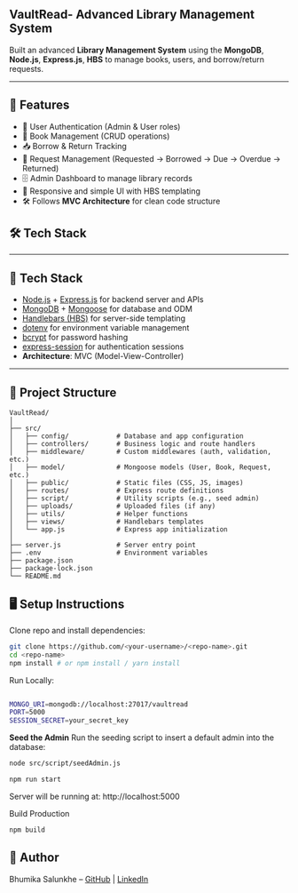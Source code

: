 ## VaultRead- Advanced Library Management System

Built an advanced **Library Management System** using the **MongoDB**, **Node.js**, **Express.js**, **HBS** to manage books, users, and borrow/return requests.

---

## 🚀 Features

- 🔐 User Authentication (Admin & User roles)
- 📖 Book Management (CRUD operations)
- 📥 Borrow & Return Tracking
- 📌 Request Management (Requested → Borrowed → Due → Overdue → Returned)
- 🗄️ Admin Dashboard to manage library records
- 📱 Responsive and simple UI with HBS templating
- 🛠️ Follows **MVC Architecture** for clean code structure

## 🛠️ Tech Stack

---

## 🚀 Tech Stack

- [Node.js](https://nodejs.org/) + [Express.js](https://expressjs.com/) for backend server and APIs
- [MongoDB](https://www.mongodb.com/) + [Mongoose](https://mongoosejs.com/) for database and ODM
- [Handlebars (HBS)](https://handlebarsjs.com/) for server-side templating
- [dotenv](https://github.com/motdotla/dotenv) for environment variable management
- [bcrypt](https://github.com/kelektiv/node.bcrypt.js) for password hashing
- [express-session](https://github.com/expressjs/session) for authentication sessions
- **Architecture**: MVC (Model-View-Controller)

---

## 📂 Project Structure

```
VaultRead/
│
├── src/
│   ├── config/            # Database and app configuration
│   ├── controllers/       # Business logic and route handlers
│   ├── middleware/        # Custom middlewares (auth, validation, etc.)
│   ├── model/             # Mongoose models (User, Book, Request, etc.)
│   ├── public/            # Static files (CSS, JS, images)
│   ├── routes/            # Express route definitions
│   ├── script/            # Utility scripts (e.g., seed admin)
│   ├── uploads/           # Uploaded files (if any)
│   ├── utils/             # Helper functions
│   ├── views/             # Handlebars templates
│   └── app.js             # Express app initialization
│
├── server.js              # Server entry point
├── .env                   # Environment variables
├── package.json
├── package-lock.json
└── README.md
```

## 🖥️ Setup Instructions

Clone repo and install dependencies:

```bash
git clone https://github.com/<your-username>/<repo-name>.git
cd <repo-name>
npm install # or npm install / yarn install

```

Run Locally:

```bash

MONGO_URI=mongodb://localhost:27017/vaultread
PORT=5000
SESSION_SECRET=your_secret_key
```

**Seed the Admin**
Run the seeding script to insert a default admin into the database:

```bash
node src/script/seedAdmin.js
```

```bash
npm run start

```

Server will be running at: http://localhost:5000

Build Production

```bash
npm build
```

## 👤 Author

Bhumika Salunkhe – [GitHub](https://github.com/Bhumika2101) | [LinkedIn](https://www.linkedin.com/in/bhumika-salunkhe-02263725b)
